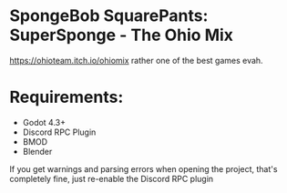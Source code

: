 # SpongeBob SquarePants: SuperSponge - The Ohio Mix
https://ohioteam.itch.io/ohiomix
rather one of the best games evah.

# Requirements:
- Godot 4.3+
- Discord RPC Plugin
- BMOD
- Blender

If you get warnings and parsing errors when opening the project, that's completely fine, just re-enable the Discord RPC plugin
